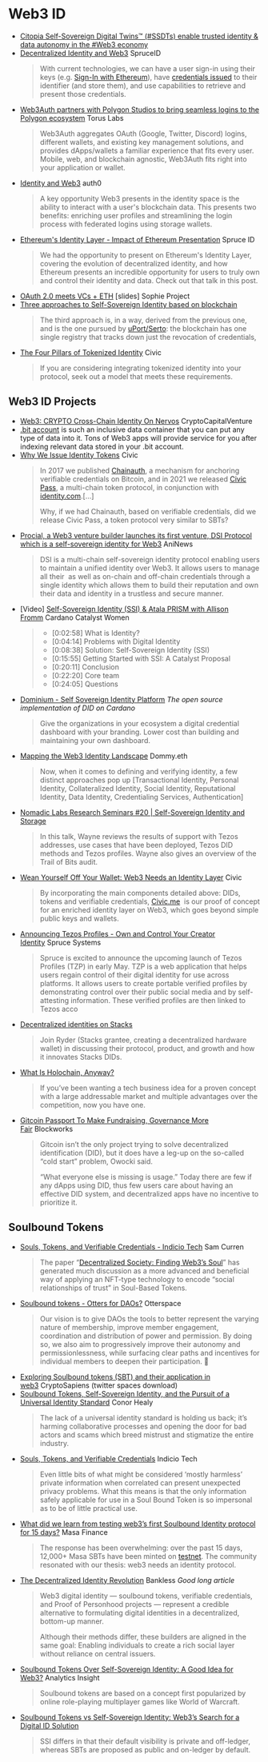 # Web3 ID
* [Citopia Self-Sovereign Digital Twins™ (#SSDTs) enable trusted identity & data autonomy in the #Web3 economy](https://www.linkedin.com/feed/update/urn:li:activity:6944682788692377600/)
* [Decentralized Identity and Web3](https://blog.spruceid.com/decentralized-identity-and-web3/) SpruceID
  > With current technologies, we can have a user sign-in using their keys (e.g. [Sign-In with Ethereum](https://login.xyz/)), have [credentials issued](https://spruceid.dev/) to their identifier (and store them), and use capabilities to retrieve and present those credentials.
* [Web3Auth partners with Polygon Studios to bring seamless logins to the Polygon ecosystem](https://medium.com/toruslabs/web3auth-partners-with-polygon-studios-to-bring-seamless-logins-to-the-polygon-ecosystem-fc0db139895d) Torus Labs
  > Web3Auth aggregates OAuth (Google, Twitter, Discord) logins, different wallets, and existing key management solutions, and provides dApps/wallets a familiar experience that fits every user. Mobile, web, and blockchain agnostic, Web3Auth fits right into your application or wallet.
* [Identity and Web3](https://auth0.com/blog/identity-and-web3/) auth0
  > A key opportunity Web3 presents in the identity space is the ability to interact with a user's blockchain data. This presents two benefits: enriching user profiles and streamlining the login process with federated logins using storage wallets.
* [Ethereum's Identity Layer - Impact of Ethereum Presentation](https://blog.spruceid.com/presentation-ethereums-identity-layer-impact-of-ethereum/) Spruce ID
  > We had the opportunity to present on Ethereum's Identity Layer, covering the evolution of decentralized identity, and how Ethereum presents an incredible opportunity for users to truly own and control their identity and data. Check out that talk in this post.
* [OAuth 2.0 meets VCs + ETH](https://media.voog.com/0000/0042/0957/files/2020-OSW-SOFIE.pdf) [slides] Sophie Project
* [Three approaches to Self-Sovereign Identity based on blockchain](https://medium.com/coinmonks/three-approaches-to-self-sovereign-identity-based-on-blockchain-301b18a49345)
  > The third approach is, in a way, derived from the previous one, and is the one pursued by [uPort/Serto](https://www.uport.me/): the blockchain has one single registry that tracks down just the revocation of credentials,
* [The Four Pillars of Tokenized Identity](https://www.civic.com/blog/four-pillars-of-tokenized-identity/) Civic
  > If you are considering integrating tokenized identity into your protocol, seek out a model that meets these requirements.

## Web3 ID Projects
* [Web3: CRYPTO Cross-Chain Identity On Nervos](https://www.youtube.com/watch?v=hlEKXKYj8Fk) CryptoCapitalVenture
* [.bit account](https://www.did.id/) is such an inclusive data container that you can put any type of data into it. Tons of Web3 apps will provide service for you after indexing relevant data stored in your .bit account.
* [Why We Issue Identity Tokens](https://www.civic.com/blog/why-we-issue-identity-tokens/) Civic
  > In 2017 we published [Chainauth](https://vinnylingham.com/civic-enabling-the-future-of-privacy-digital-security-with-chainauth-b79d61904d4c), a mechanism for anchoring verifiable credentials on Bitcoin, and in 2021 we released [Civic Pass](https://www.civic.com/solutions/), a multi-chain token protocol, in conjunction with [identity.com](https://identity.com/).[...]
  > 
  > Why, if we had Chainauth, based on verifiable credentials, did we release Civic Pass, a token protocol very similar to SBTs?
* [Procial, a Web3 venture builder launches its first venture, DSI Protocol which is a self-sovereign identity for Web3](https://aninews.in/news/business/business/procial-a-web3-venture-builder-launches-its-first-venture-dsi-protocol-which-is-a-self-sovereign-identity-for-web320220629151832/) AniNews
  > DSI is a multi-chain self-sovereign identity protocol enabling users to maintain a unified identity over Web3. It allows users to manage all their  as well as on-chain and off-chain credentials through a single identity which allows them to build their reputation and own their data and identity in a trustless and secure manner.
* [Video] [Self-Sovereign Identity (SSI) & Atala PRISM with Allison Fromm](https://www.youtube.com/watch?v=cSG148jbErs) Cardano Catalyst Women
  > - [0:02:58] What is Identity?
  > - [0:04:14] Problems with Digital Identity
  > - [0:08:38] Solution: Self-Sovereign Identity (SSI)
  > - [0:15:55] Getting Started with SSI: A Catalyst Proposal
  > - [0:20:11] Conclusion
  > - [0:22:20] Core team
  > - [0:24:05] Questions
* [Dominium - Self Sovereign Identity Platform](https://fuixlabs.com/dominium/)
*The open source implementation of DID on Cardano*
  > Give the organizations in your ecosystem a digital credential dashboard with your branding. Lower cost than building and maintaining your own dashboard.
* [Mapping the Web3 Identity Landscape](https://mirror.xyz/dommy.eth/YsZmPZUxs4LsS-sS0APg25LJiFxOBnCibj2gzXFX98c) Dommy.eth
  > Now, when it comes to defining and verifying identity, a few distinct approaches pop up [Transactional Identity, Personal Identity, Collateralized Identity, Social Identity, Reputational Identity, Data Identity, Credentialing Services, Authentication]
* [Nomadic Labs Research Seminars #20 | Self-Sovereign Identity and Storage](https://www.youtube.com/watch?v=HombbTvvets)
  > In this talk, Wayne reviews the results of support with Tezos addresses, use cases that have been deployed, Tezos DID methods and Tezos profiles. Wayne also gives an overview of the Trail of Bits audit.
* [Wean Yourself Off Your Wallet: Web3 Needs an Identity Layer](https://www.civic.com/blog/web3-needs-an-identity-layer/) Civic
  > By incorporating the main components detailed above: DIDs, tokens and verifiable credentials, [Civic.me](http://civic.me/)  is our proof of concept for an enriched identity layer on Web3, which goes beyond simple public keys and wallets.
* [Announcing Tezos Profiles - Own and Control Your Creator Identity](https://sprucesystems.medium.com/announcing-tezos-profiles-own-and-control-your-creator-identity-ec0eddf9706d) Spruce Systems
  > Spruce is excited to announce the upcoming launch of Tezos Profiles (TZP) in early May. TZP is a web application that helps users regain control of their digital identity for use across platforms. It allows users to create portable verified profiles by demonstrating control over their public social media and by self-attesting information. These verified profiles are then linked to Tezos acco
* [Decentralized identities on Stacks](https://www.youtube.com/watch?v=GY113ANamz0)
  > Join Ryder (Stacks grantee, creating a decentralized hardware wallet) in discussing their protocol, product, and growth and how it innovates Stacks DIDs.
* [What Is Holochain, Anyway?](https://blog.holochain.org/dev-pulse-95-what-is-holochain-anyway/)
  > If you’ve been wanting a tech business idea for a proven concept with a large addressable market and multiple advantages over the competition, now you have one.
* [Gitcoin Passport To Make Fundraising, Governance More Fair](https://blockworks.co/gitcoin-passport-to-make-fundraising-governance-more-fair/) Blockworks
  > Gitcoin isn’t the only project trying to solve decentralized identification (DID), but it does have a leg-up on the so-called “cold start” problem, Owocki said.
  > 
  > “What everyone else is missing is usage.” Today there are few if any dApps using DID, thus few users care about having an effective DID system, and decentralized apps have no incentive to prioritize it.

## Soulbound Tokens
* [Souls, Tokens, and Verifiable Credentials - Indicio Tech](https://indicio.tech/souls-tokens-and-verifiable-credentials/) Sam Curren
  > The paper “[Decentralized Society: Finding Web3’s Soul](https://papers.ssrn.com/sol3/papers.cfm?abstract_id=4105763)” has generated much discussion as a more advanced and beneficial way of applying an NFT-type technology to encode “social relationships of trust” in Soul-Based Tokens.
* [Soulbound tokens - Otters for DAOs?](https://otterspace.mirror.xyz/Cec_bTSsLgcohuaV5dkOJTbaYuFB6tF8jhxzN_30k1A) Otterspace
  > Our vision is to give DAOs the tools to better represent the varying nature of membership, improve member engagement, coordination and distribution of power and permission. By doing so, we also aim to progressively improve their autonomy and permissionlessness, while surfacing clear paths and incentives for individual members to deepen their participation. 💪
* [Exploring Soulbound tokens (SBT) and their application in web3](https://twitter.com/CryptoSapiens_/status/1529198872458764288?s=20&t=B0qxdnOpZIPnoccP7cBU5Q) CryptoSapiens (twitter spaces download)
* [Soulbound Tokens, Self-Sovereign Identity, and the Pursuit of a Universal Identity Standard](https://conorhealy.substack.com/p/soulbound-tokens-self-sovereign-identity?r=9r7wu&utm_medium=ios) Conor Healy
  > The lack of a universal identity standard is holding us back; it’s harming collaborative processes and opening the door for bad actors and scams which breed mistrust and stigmatize the entire industry.
* [Souls, Tokens, and Verifiable Credentials](https://indicio.tech/souls-tokens-and-verifiable-credentials/) Indicio Tech
  > Even little bits of what might be considered ‘mostly harmless’ private information when correlated can present unexpected privacy problems. What this means is that the only information safely applicable for use in a Soul Bound Token is so impersonal as to be of little practical use.
* [What did we learn from testing web3’s first Soulbound Identity protocol for 15 days?](https://medium.com/masa-finance/what-did-we-learn-from-testing-web3s-first-identity-protocol-for-15-days-a2647dc252f6) Masa Finance
  > The response has been overwhelming: over the past 15 days, 12,000+ Masa SBTs have been minted on [testnet](https://alfajores-blockscout.celo-testnet.org/token/0xa5fD76226f580FdE0b1273D87973e9F20F1eBeff/token-transfers). The community resonated with our thesis: web3 needs an identity protocol.
* [The Decentralized Identity Revolution](https://newsletter.banklesshq.com/p/the-decentralized-identity-revolution) Bankless
*Good long article*
  > Web3 digital identity — soulbound tokens, verifiable credentials, and Proof of Personhood projects — represent a credible alternative to formulating digital identities in a decentralized, bottom-up manner.
  > 
  > Although their methods differ, these builders are aligned in the same goal: Enabling individuals to create a rich social layer without reliance on central issuers.
* [Soulbound Tokens Over Self-Sovereign Identity: A Good Idea for Web3?](https://www.analyticsinsight.net/soulbound-tokens-over-self-sovereign-identity-a-good-idea-in-web3/) Analytics Insight
  > Soulbound tokens are based on a concept first popularized by online role-playing multiplayer games like World of Warcraft.
* [Soulbound Tokens vs Self-Sovereign Identity: Web3’s Search for a Digital ID Solution](https://cryptonews.com/exclusives/soulbound-tokens-vs-self-sovereign-identity-web3s-search-for-a-digital-id-solution.htm)
  > SSI differs in that their default visibility is private and off-ledger, whereas SBTs are proposed as public and on-ledger by default.
